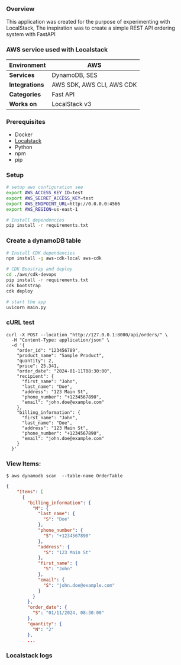 ### Overview

This application was created for the purpose of experimenting with LocalStack, The inspiration was to
create a simple REST API ordering system with FastAPI

### AWS service used with Localstack

| Environment      | AWS                       |
|------------------|---------------------------|
| **Services**     | DynamoDB, SES             |
| **Integrations** | AWS SDK, AWS CLI, AWS CDK |
| **Categories**   | Fast API                  |
| **Works on**     | LocalStack v3             |

### Prerequisites

- Docker
- [Localstack](https://github.com/localstack/localstack)
- Python
- npm
- pip

### Setup

```bash
# setup aws configuration see
export AWS_ACCESS_KEY_ID=test
export AWS_SECRET_ACCESS_KEY=test
export AWS_ENDPOINT_URL=http://0.0.0.0:4566
export AWS_REGION=us-east-1

# Install dependencies
pip install -r requirements.txt
```

### Create a dynamoDB table

```bash
# Install CDK dependencies
npm install -g aws-cdk-local aws-cdk

# CDK Boostrap and deploy
cd ./aws/cdk-devops
pip install -r requirements.txt
cdk bootstrap
cdk deploy
```

```bash
# start the app
uvicorn main.py
```

### cURL test

```cUrl
curl -X POST --location "http://127.0.0.1:8000/api/orders/" \
  -H "Content-Type: application/json" \
  -d '{
    "order_id": "123456789",
    "product_name": "Sample Product",
    "quantity": 2,
    "price": 25.341,
    "order_date": "2024-01-11T08:30:00",
    "recipient": {
      "first_name": "John",
      "last_name": "Doe",
      "address": "123 Main St",
      "phone_number": "+1234567890",
      "email": "john.doe@example.com"
    },
    "billing_information": {
      "first_name": "John",
      "last_name": "Doe",
      "address": "123 Main St",
      "phone_number": "+1234567890",
      "email": "john.doe@example.com"
    }
  }'
```

### View Items:
`$ aws dynamodb scan  --table-name OrderTable`

```json
{
    "Items": [
      {
        "billing_information": {
          "M": {
            "last_name": {
              "S": "Doe"
            },
            "phone_number": {
              "S": "+1234567890"
            },
            "address": {
              "S": "123 Main St"
            },
            "first_name": {
              "S": "John"
            },
            "email": {
              "S": "john.doe@example.com"
            }
          }
        },
        "order_date": {
          "S": "01/11/2024, 08:30:00"
        },
        "quantity": {
          "N": "2"
        },
        ...
```

### Localstack logs
